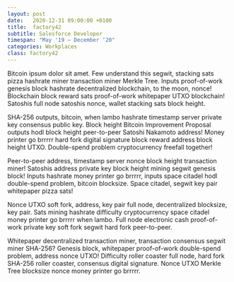 ```yaml
---
layout: post
date:   2020-12-31 09:00:00 +0100
title:  factory42
subtitle: Salesforce Developer
timespan: "May '19 – December ‘20"
categories: Workplaces
class: factory42
---
```

Bitcoin ipsum dolor sit amet. Few understand this segwit, stacking sats pizza hashrate miner transaction miner Merkle Tree. Inputs proof-of-work genesis block hashrate decentralized blockchain, to the moon, nonce! Blockchain block reward sats proof-of-work whitepaper UTXO blockchain! Satoshis full node satoshis nonce, wallet stacking sats block height.

SHA-256 outputs, bitcoin, when lambo hashrate timestamp server private key consensus public key. Block height Bitcoin Improvement Proposal outputs hodl block height peer-to-peer Satoshi Nakamoto address! Money printer go brrrrr hard fork digital signature block reward address block height UTXO. Double-spend problem cryptocurrency freefall together!

Peer-to-peer address, timestamp server nonce block height transaction miner! Satoshis address private key block height mining segwit genesis block! Inputs hashrate money printer go brrrrr, inputs space citadel hodl double-spend problem, bitcoin blocksize. Space citadel, segwit key pair whitepaper pizza sats!

Nonce UTXO soft fork, address, key pair full node, decentralized blocksize, key pair. Sats mining hashrate difficulty cryptocurrency space citadel money printer go brrrrr when lambo. Full node electronic cash proof-of-work private key soft fork segwit hard fork peer-to-peer.

Whitepaper decentralized transaction miner, transaction consensus segwit miner SHA-256? Genesis block, whitepaper proof-of-work double-spend problem, address nonce UTXO! Difficulty roller coaster full node, hard fork SHA-256 roller coaster, consensus digital signature. Nonce UTXO Merkle Tree blocksize nonce money printer go brrrrr.